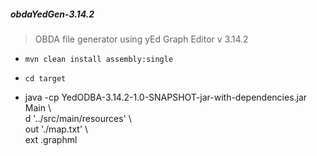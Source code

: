 <h5>obdaYedGen-3.14.2</h5>

 > OBDA file generator using yEd Graph Editor v 3.14.2

 - ` mvn clean install assembly:single `
 - ` cd target `

 - java -cp YedODBA-3.14.2-1.0-SNAPSHOT-jar-with-dependencies.jar Main  \   
   d '../src/main/resources'                                            \   
   out './map.txt'                                                      \   
   ext .graphml
